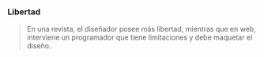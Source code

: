### Libertad

>En una revista, el diseñador posee más libertad, mientras que en web, interviene un programador que tiene limitaciones y debe maquetar el diseño.